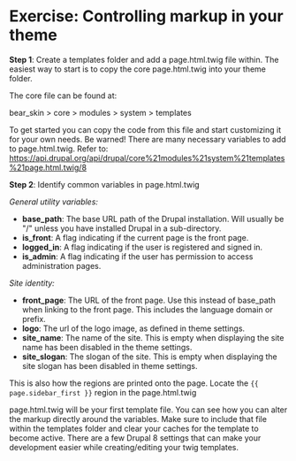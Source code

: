 # Exercise: Controlling markup in your theme

**Step 1**: Create a templates folder and add a page.html.twig file within.
The easiest way to start is to copy the core page.html.twig into your theme folder.

The core file can be found at:

bear_skin > core > modules > system > templates

To get started you can copy the code from this file and start customizing it for your own needs. Be warned! There are many necessary variables to add to page.html.twig. Refer to: https://api.drupal.org/api/drupal/core%21modules%21system%21templates%21page.html.twig/8

**Step 2**: Identify common variables in page.html.twig

*General utility variables:*

* **base_path**: The base URL path of the Drupal installation. Will usually be "/" unless you have installed Drupal in a sub-directory.
* **is_front**: A flag indicating if the current page is the front page.
* **logged_in**: A flag indicating if the user is registered and signed in.
* **is_admin**: A flag indicating if the user has permission to access administration pages.


*Site identity:*

* **front_page**: The URL of the front page. Use this instead of base_path when linking to the front page. 
This includes the language domain or prefix.
* **logo**: The url of the logo image, as defined in theme settings.
* **site_name**: The name of the site. This is empty when displaying the site name has been disabled in the theme
 settings.
* **site_slogan**: The slogan of the site. This is empty when displaying the site slogan has been disabled in theme
settings.

This is also how the regions are printed onto the page. Locate the ```{{ page.sidebar_first }}``` region in the page.html.twig

page.html.twig will be your first template file. You can see how you can alter the markup directly around the variables. Make sure to include that file within the templates folder and clear your caches for the template to become active. There are a few Drupal 8 settings that can make your development easier while creating/editing your twig templates. 